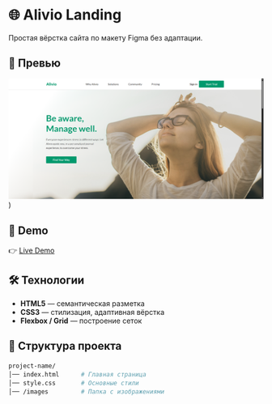 # 🌐 Alivio Landing

Простая вёрстка сайта по макету Figma без адаптации.

## 📸 Превью

![Project Screenshot](./images/site-preview.png))

## 🚀 Demo

👉 [Live Demo]([https://your-demo-link.com](https://nurbcode.github.io/alivio-landing/))

## 🛠 Технологии

- **HTML5** — семантическая разметка
- **CSS3** — стилизация, адаптивная вёрстка
- **Flexbox / Grid** — построение сеток

## 📂 Структура проекта

```bash
project-name/
│── index.html      # Главная страница
│── style.css       # Основные стили
│── /images         # Папка с изображениями
```

